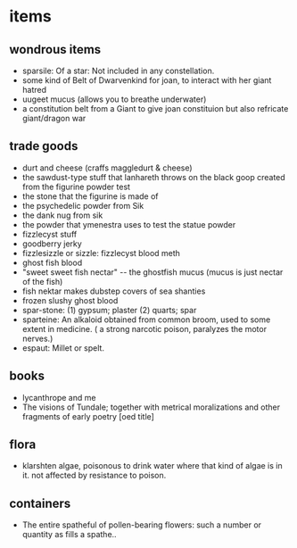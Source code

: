 # items

## wondrous items

- sparsile: Of a star: Not included in any constellation.
- some kind of Belt of Dwarvenkind for joan, to interact with her giant hatred
- uugeet mucus (allows you to breathe underwater)
- a constitution belt from a Giant to give joan constituion but also refricate giant/dragon war

## trade goods

- durt and cheese (craffs maggledurt & cheese)
- the sawdust-type stuff that lanhareth throws on the black goop created from the figurine powder test
- the stone that the figurine is made of
- the psychedelic powder from Sik
- the dank nug from sik
- the powder that ymenestra uses to test the statue powder
- fizzlecyst stuff
- goodberry jerky
- fizzlesizzle or sizzle: fizzlecyst blood meth
- ghost fish blood
- "sweet sweet fish nectar" -- the ghostfish mucus (mucus is just nectar of the fish)
- fish nektar makes dubstep covers of sea shanties
- frozen slushy ghost blood
- spar-stone: (1) gypsum; plaster (2) quarts; spar
- sparteine: An alkaloid obtained from common broom, used to some extent in medicine. ( a strong narcotic poison, paralyzes the motor nerves.)
- espaut: Millet or spelt.

## books

- lycanthrope and me
- The visions of Tundale; together with metrical moralizations and other fragments of early poetry [oed title]

## flora

- klarshten algae, poisonous to drink water where that kind of algae is in it. not affected by resistance to poison.

## containers

- The entire spatheful of pollen-bearing flowers: such a number or quantity as fills a spathe..
